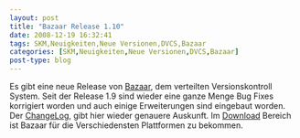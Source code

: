 ```yaml
---
layout: post
title: "Bazaar Release 1.10"
date: 2008-12-19 16:32:41
tags: SKM,Neuigkeiten,Neue Versionen,DVCS,Bazaar
categories: [SKM,Neuigkeiten,Neue Versionen,DVCS,Bazaar]
post-type: blog
---
```

Es gibt eine neue Release von [Bazaar](http://www.bazaar-vcs.org), dem verteilten Versionskontroll System. 
Seit der Release 1.9 sind wieder eine ganze Menge Bug Fixes korrigiert worden und auch einige Erweiterungen sind eingebaut worden. 
Der [ChangeLog](http://doc.bazaar-vcs.org/bzr.1.10/en/release-notes/NEWS.html#bzr-1-10-2008-12-05), gibt hier wieder genauere Auskunft. 
Im [Download](http://bazaar-vcs.org/Download) Bereich ist Bazaar für die Verschiedensten Plattformen zu bekommen.

